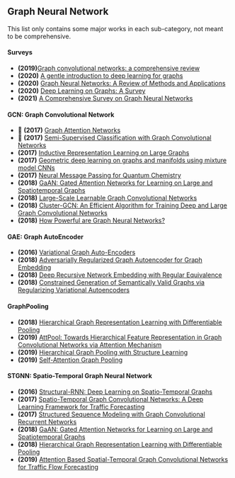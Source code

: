 
## Graph Neural Network

This list only contains some major works in each sub-category, not meant to be comprehensive.

#### Surveys
- **(2019)**[Graph convolutional networks: a comprehensive review](https://computationalsocialnetworks.springeropen.com/articles/10.1186/s40649-019-0069-y)
- **(2020)** [A gentle introduction to deep learning for graphs](https://arxiv.org/abs/1912.12693)
- **(2020)** [Graph Neural Networks: A Review of Methods and Applications](https://arxiv.org/abs/1812.08434)
- **(2020)** [Deep Learning on Graphs: A Survey](https://arxiv.org/abs/1812.04202)
- **(2021)** [A Comprehensive Survey on Graph Neural Networks](https://arxiv.org/abs/1901.00596)

#### GCN: Graph Convolutional Network
- :tada: **(2017)** [Graph Attention Networks](https://arxiv.org/abs/1710.10903)
- :tada: **(2017)** [Semi-Supervised Classification with Graph Convolutional Networks](https://arxiv.org/abs/1609.02907)
- **(2017)** [Inductive Representation Learning on Large Graphs](https://arxiv.org/abs/1706.02216)
- **(2017)** [Geometric deep learning on graphs and manifolds using mixture model CNNs](https://arxiv.org/abs/1611.08402)
- **(2017)** [Neural Message Passing for Quantum Chemistry](https://arxiv.org/abs/1704.01212)
- **(2018)** [GaAN: Gated Attention Networks for Learning on Large and Spatiotemporal Graphs](https://arxiv.org/abs/1803.07294)
- **(2018)** [Large-Scale Learnable Graph Convolutional Networks](https://arxiv.org/abs/1808.03965)
- **(2018)** [Cluster-GCN: An Efficient Algorithm for Training Deep and Large Graph Convolutional Networks](https://arxiv.org/abs/1905.07953)
- **(2018)** [How Powerful are Graph Neural Networks?](https://arxiv.org/abs/1810.00826)

#### GAE: Graph AutoEncoder
- **(2016)** [Variational Graph Auto-Encoders](https://arxiv.org/abs/1611.07308)
- **(2018)** [Adversarially Regularized Graph Autoencoder for Graph Embedding](https://arxiv.org/abs/1802.04407)
- **(2018)** [Deep Recursive Network Embedding with Regular Equivalence](https://dl.acm.org/doi/10.1145/3219819.3220068)
- **(2018)** [Constrained Generation of Semantically Valid Graphs via Regularizing Variational Autoencoders](https://arxiv.org/abs/1809.02630)

#### GraphPooling
- **(2018)** [Hierarchical Graph Representation Learning with Differentiable Pooling](https://arxiv.org/abs/1806.08804)
- **(2019)** [AttPool: Towards Hierarchical Feature Representation in Graph Convolutional Networks via Attention Mechanism](https://ieeexplore.ieee.org/document/9009471)
- **(2019)** [Hierarchical Graph Pooling with Structure Learning](https://arxiv.org/abs/1911.05954)
- **(2019)** [Self-Attention Graph Pooling](https://arxiv.org/abs/1904.08082)

#### STGNN: Spatio-Temporal Graph Neural Network
- **(2016)** [Structural-RNN: Deep Learning on Spatio-Temporal Graphs](https://arxiv.org/abs/1511.05298)
- **(2017)** [Spatio-Temporal Graph Convolutional Networks: A Deep Learning Framework for Traffic Forecasting](https://arxiv.org/abs/1709.04875)
- **(2017)** [Structured Sequence Modeling with Graph Convolutional Recurrent Networks](https://arxiv.org/abs/1612.07659)
- **(2018)** [GaAN: Gated Attention Networks for Learning on Large and Spatiotemporal Graphs](https://arxiv.org/abs/1803.07294)
- **(2018)** [Hierarchical Graph Representation Learning with Differentiable Pooling](https://arxiv.org/abs/1806.08804)
- **(2019)** [Attention Based Spatial-Temporal Graph Convolutional Networks for Traffic Flow Forecasting](https://ojs.aaai.org/index.php/AAAI/article/view/3881)

